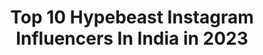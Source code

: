 ---
title: Top 10 Hypebeast Instagram Influencers In India in 2023
description: >-
  Find top hypebeast Instagram influencers in India in 2023. Most popular hashtags: #hypebeast #photography #instagood #portrait.
platform: Instagram
hits: 109
text_top: Analyze the best Instagram accounts on inBeat.
text_bottom: Our database holds 109 Instagram influencers like this in India for you to pitch.
profiles:
  - username: "sultanofficial"
    fullname: >-
      Vikrant Negi
    bio: >-
      Music Manager By Profession 🎹 Hip Hop Influencer By Proficiency ♟ Hypebeast By Preference 👟 Youtuber By Passion 📷
    location: "India"
    followers: 16179
    engagement: 482
    commentsToLikes: 0.646281
    id: ck602n0lli2tk0i14bj8qhwsx
    verified: false
    hashtags: "#hypebeastindia, #allstreetwear, #jordan, #bestofstreetwear"
  - username: "sreelekshmi_achu"
    fullname: >-
      sree🧚
    bio: >-
      #AdoorKaari😎 . . #Suryaa😍 . . #wish me on jan 9 . . IAm What IAM😇🧚‍ . . Every thing gone to be okay ✌️🤘
    location: "India"
    followers: 6207
    engagement: 2692
    commentsToLikes: 0.125446
    id: ck8tc5u50ydz70j78sf1cswi2
    verified: false
    hashtags: ""
  - username: "singhreuben"
    fullname: >-
      Reuben Singh
    bio: >-
      Inspired by Inspiring others. Work hard & be sincere. My obsession: my companies. My passion:cars & my sanity: my family
    location: "India"
    followers: 181322
    engagement: 1468
    commentsToLikes: 0.012556
    id: ck5qehw1q0kp80i11ukz81mga
    verified: true
    hashtags: "#rollsroyce, #carstagram, #bling, #punjab"
  - username: "lune_vanila"
    fullname: >-
      Lune_Vanila
    bio: >-
      😈my devil horns hold my halo👿Do small thngs wit gr8 lov❤️ TRAVELER/Now Exploring 🌍 wit @the_viperpilot. @luvi_cat 's mommy. Mail for collab 📩
    location: "India"
    followers: 183486
    engagement: 2370
    commentsToLikes: 0.036637
    id: ck0uc56j3g2260i19nyvdne93
    verified: false
    hashtags: "#portraitstream, #mt15, #throwback, #staysafe"
  - username: "karankhatriofficial"
    fullname: >-
      Karan Khatri
    bio: >-
      Work - karan@egiplay.com YouTube - New Video👇
    location: "India"
    followers: 66936
    engagement: 330
    commentsToLikes: 0.068984
    id: ck601wv2wgbo30i14lw9ixgiz
    verified: false
    hashtags: "#offwhite, #supremenewyork, #nikeshoes, #hypebeast"
  - username: "mr_aashii"
    fullname: >-
      💥Mr محمد عاشق👽🍁آشي💫mraashii
    bio: >-
      αℓнαм∂υℓιℓℓα 💫 ▪《DucY》🔥 @club_piston_headz ▪《ms8 》💥 《ɪ VɪʙE DFʀɴT》 ▪ᏕᏂᎧᏒᏖ ɴD ʜᏗᎮᎮᎩ😏 ▪💚KSA
    location: "India"
    followers: 15040
    engagement: 791
    commentsToLikes: 0.026168
    id: ck9wgxok0vfgb0j78kiwh500a
    verified: false
    hashtags: "#ktmduke390, #wayanad, #keralaattraction, #malappuram"
  - username: "clintonlarrabee"
    fullname: >-
      Clinton
    bio: >-
      🚨if ur cool follow @_youngjesusapplesauce🚨 🎶Tiktok-( clinton_larrabee ) 720,000+ 🎥YouTube-( Clinton Larrabee ) 👻 Snapchat-(clinton_828)
    location: "India"
    followers: 36458
    engagement: 1818
    commentsToLikes: 0.018816
    id: ck8wfx1j5ge590j781wvqrnng
    verified: false
    hashtags: "#dankmemes, #famous, #funny, #model"
  - username: "sunainaarajesh"
    fullname: >-
      Sunainaa Rajesh
    bio: >-
      BOLD. BEAUTIFUL. FREE - SPIRITED 🦄 DM/Email for Collaboration & Promotions BOUNCER Official Music Video:
    location: "India"
    followers: 28761
    engagement: 707
    commentsToLikes: 0.028123
    id: ck6u89fzbq7tt0j71tiat9wah
    verified: false
    hashtags: "#discoverportrait, #humaneffect, #puneigers, #makeportraitsmag"
  - username: "bhagya.nair"
    fullname: >-
      Bhagya Nair
    bio: >-
      Drama🎭
    location: "India"
    followers: 18194
    engagement: 3702
    commentsToLikes: 0.013525
    id: ck15udc1umlwf0i19ctxms005
    verified: false
    hashtags: "#marathi, #instamood, #iphoneography, #ishootfilm"
  - username: "eshaangirri"
    fullname: >-
      E S H A A N  G I R R I
    bio: >-
      https://www.behance.net/eshaangirri #eshaangirri #eshaangirriphotography
    location: "India"
    followers: 25498
    engagement: 685
    commentsToLikes: 0.007245
    id: ck0tusake8i5b0i190jrcyzwa
    verified: false
    hashtags: "#fashion, #photographer, #audi, #editorial"
---